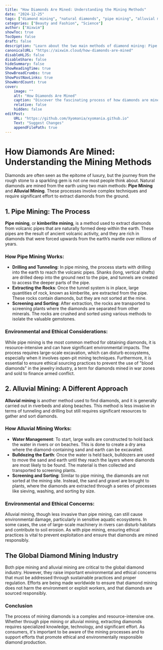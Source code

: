 ```yaml
---
title: "How Diamonds Are Mined: Understanding the Mining Methods"
date: "2024-12-25"
tags: ["diamond mining", "natural diamonds", "pipe mining", "alluvial mining", "gemstones"]
categories: ["Beauty and Fashion", "Science"]
author: ["Aixwim"]
showToc: true
TocOpen: false
draft: false
description: "Learn about the two main methods of diamond mining: Pipe Mining and Alluvial Mining, and how diamonds make their way from the earth to your jewelry."
canonicalURL: "https://aixwim.cloud/how-diamonds-are-mined"
disableHLJS: false
disableShare: false
hideSummary: false
ShowReadingTime: true
ShowBreadCrumbs: true
ShowPostNavLinks: true
ShowWordCount: true
cover:
    image: ""
    alt: "How Diamonds Are Mined"
    caption: "Discover the fascinating process of how diamonds are mined from the earth."
    relative: false
    hidden: false
editPost:
    URL: "https://github.com/Xyomania/xyomania.github.io"
    Text: "Suggest Changes"
    appendFilePath: true
---
```


# How Diamonds Are Mined: Understanding the Mining Methods

Diamonds are often seen as the epitome of luxury, but the journey from the rough stone to a sparkling gem is not one most people think about. Natural diamonds are mined from the earth using two main methods: **Pipe Mining** and **Alluvial Mining**. These processes involve complex techniques and require significant effort to extract diamonds from the ground.

## 1. Pipe Mining: The Process

**Pipe mining**, or **kimberlite mining**, is a method used to extract diamonds from volcanic pipes that are naturally formed deep within the earth. These pipes are the result of ancient volcanic activity, and they are rich in diamonds that were forced upwards from the earth’s mantle over millions of years.

### How Pipe Mining Works:
- **Drilling and Tunneling**: In pipe mining, the process starts with drilling into the earth to reach the volcanic pipes. Shanks (long, vertical shafts) are drilled deep into the ground next to the pipe, and tunnels are created to access the deeper parts of the pipe.
- **Extracting the Rocks**: Once the tunnel system is in place, large quantities of rock, known as kimberlite, are extracted from the pipe. These rocks contain diamonds, but they are not sorted at the mine.
- **Screening and Sorting**: After extraction, the rocks are transported to screening plants where the diamonds are separated from other minerals. The rocks are crushed and sorted using various methods to isolate the valuable gemstones.

### Environmental and Ethical Considerations:
While pipe mining is the most common method for obtaining diamonds, it is resource-intensive and can have significant environmental impacts. The process requires large-scale excavation, which can disturb ecosystems, especially when it involves open-pit mining techniques. Furthermore, it is essential to ensure ethical sourcing practices to prevent the use of "blood diamonds" in the jewelry industry, a term for diamonds mined in war zones and sold to finance armed conflict.

## 2. Alluvial Mining: A Different Approach

**Alluvial mining** is another method used to find diamonds, and it is generally carried out in riverbeds and along beaches. This method is less invasive in terms of tunneling and drilling but still requires significant resources to gather and sort diamonds.

### How Alluvial Mining Works:
- **Water Management**: To start, large walls are constructed to hold back the water in rivers or on beaches. This is done to create a dry area where the diamond-containing sand and earth can be excavated.
- **Bulldozing the Earth**: Once the water is held back, bulldozers are used to move the sand and earth until they reach the layers where diamonds are most likely to be found. The material is then collected and transported to screening plants.
- **Screening and Sorting**: Similar to pipe mining, the diamonds are not sorted at the mining site. Instead, the sand and gravel are brought to plants, where the diamonds are extracted through a series of processes like sieving, washing, and sorting by size.

### Environmental and Ethical Concerns:
Alluvial mining, though less invasive than pipe mining, can still cause environmental damage, particularly in sensitive aquatic ecosystems. In some cases, the use of large-scale machinery in rivers can disturb habitats and contribute to soil erosion. As with pipe mining, ensuring ethical practices is vital to prevent exploitation and ensure that diamonds are mined responsibly.

## The Global Diamond Mining Industry

Both pipe mining and alluvial mining are critical to the global diamond industry. However, they raise important environmental and ethical concerns that must be addressed through sustainable practices and proper regulation. Efforts are being made worldwide to ensure that diamond mining does not harm the environment or exploit workers, and that diamonds are sourced responsibly.

### Conclusion

The process of mining diamonds is a complex and resource-intensive one. Whether through pipe mining or alluvial mining, extracting diamonds requires specialized knowledge, technology, and significant effort. As consumers, it's important to be aware of the mining processes and to support efforts that promote ethical and environmentally responsible diamond production.
